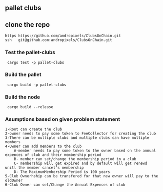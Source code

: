 ## pallet clubs
  ## clone the repo
    https https://github.com/andropixels/ClubsOnChain.git
    ssh   git@github.com:andropixels/ClubsOnChain.git
        

### Test the pallet-clubs
     cargo test -p pallet-clubs 


### Build the pallet
     cargo build -p pallet-clubs

### Build the node
     cargo build --release

### Asumptions based on given problem statement
    1-Root can create the club
    2-owner needs to pay some token to FeeCollector for creating the club
    3-There can be multiple clubs and multiple clubs can have multiple members
    4-Owner can add members to the club
        A-member needs to pay some token to the owner based on the annual expences of club and their membership period  
        B- member can set/change the membership period in a club
        C- membership will get expired and by default will get renewd unitl the member cancel's membership
        D- The MaximumMembership Period is 100 years
    5-Club Ownerhship can be transfered for that new owner will pay to the oldOwner
    6-Club Owner can set/Change the Annual Expences of club    
